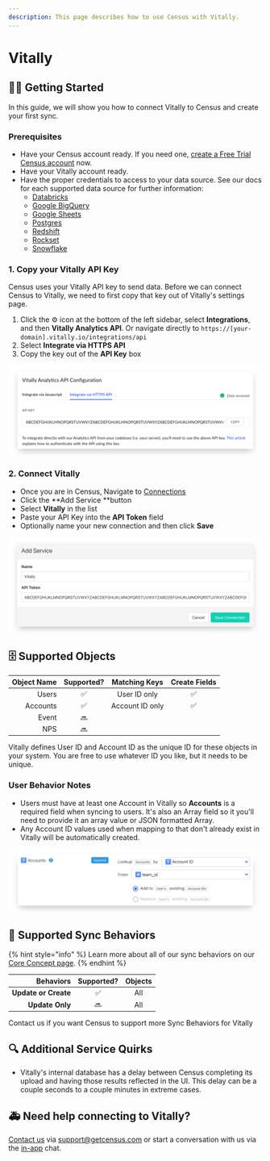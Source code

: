 ```yaml
---
description: This page describes how to use Census with Vitally.
---
```


# Vitally

## 🏃‍♀️ Getting Started

In this guide, we will show you how to connect Vitally to Census and create your first sync.

### Prerequisites

* Have your Census account ready. If you need one, [create a Free Trial Census account](https://app.getcensus.com) now.
* Have your Vitally account ready.
* Have the proper credentials to access to your data source. See our docs for each supported data source for further information:
  * [Databricks](https://docs.getcensus.com/sources/databricks)
  * [Google BigQuery](https://docs.getcensus.com/sources/google-bigquery)
  * [Google Sheets](https://docs.getcensus.com/sources/google-sheets)
  * [Postgres](https://docs.getcensus.com/sources/postgres)
  * [Redshift](https://docs.getcensus.com/sources/redshift)
  * [Rockset](https://docs.getcensus.com/sources/rockset)
  * [Snowflake](https://docs.getcensus.com/sources/snowflake)

### 1. Copy your Vitally API Key

Census uses your Vitally API key to send data. Before we can connect Census to Vitally, we need to first copy that key out of Vitally's settings page.

1. Click the ⚙️ icon at the bottom of the left sidebar, select **Integrations**, and then **Vitally Analytics API**. Or navigate directly to `https://[your-domain].vitally.io/integrations/api`
2. Select **Integrate via HTTPS API**
3. Copy the key out of the **API Key** box

![](../.gitbook/assets/screely-1615452031938.png)

### 2. Connect Vitally

* Once you are in Census, Navigate to [Connections](https://app.getcensus.com/connections)
* Click the **Add Service **button
* Select **Vitally** in the list
* Paste your API Key into the **API Token** field
* Optionally name your new connection and then click **Save**

![](../.gitbook/assets/screely-1615452326736.png)



## 🗄 Supported Objects

| **Object Name** | **Supported?** |  Matching Keys  | Create Fields |
| --------------: | :------------: | :-------------: | :-----------: |
|           Users |        ✅       |   User ID only  |       ✅       |
|        Accounts |        ✅       | Account ID only |       ✅       |
|           Event |       🔜       |                 |               |
|             NPS |       🔜       |                 |               |

Vitally defines User ID and Account ID as the unique ID for these objects in your system. You are free to use whatever ID you like, but it needs to be unique. 

### User Behavior Notes

* Users must have at least one Account in Vitally so **Accounts** is a required field when syncing to users. It's also an Array field so it you'll need to provide it an array value or JSON formatted Array.
* Any Account ID values used when mapping to  that don't already exist in Vitally will be automatically created.

![](../.gitbook/assets/screely-1615452975080.png)

## 🔄 Supported Sync Behaviors

{% hint style="info" %}
Learn more about all of our sync behaviors on our [Core Concept page](../basics/core-concept.md#the-different-sync-behaviors).
{% endhint %}

|        **Behaviors** | **Supported?** | **Objects** |
| -------------------: | :------------: | :---------: |
| **Update or Create** |        ✅       |     All     |
|      **Update Only** |       🔜       |     All     |

Contact us if you want Census to support more Sync Behaviors for Vitally

## 🔍 Additional Service Quirks

* Vitally's internal database has a delay between Census completing its upload and having those results reflected in the UI. This delay can be a couple seconds to a couple minutes in extreme cases.

## 🚑 Need help connecting to Vitally?

[Contact us](mailto:support@getcensus.com) via support@getcensus.com or start a conversation with us via the [in-app](https://app.getcensus.com) chat.
